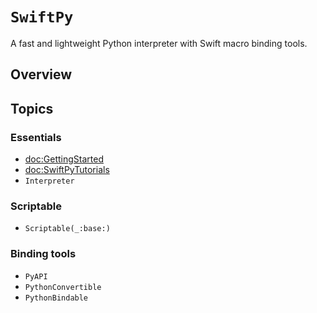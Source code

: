 # ``SwiftPy``

A fast and lightweight Python interpreter with Swift macro binding tools.

## Overview

## Topics

### Essentials

- <doc:GettingStarted>
- <doc:SwiftPyTutorials>
- ``Interpreter``

### Scriptable

- ``Scriptable(_:base:)``

### Binding tools

- ``PyAPI``
- ``PythonConvertible``
- ``PythonBindable``
